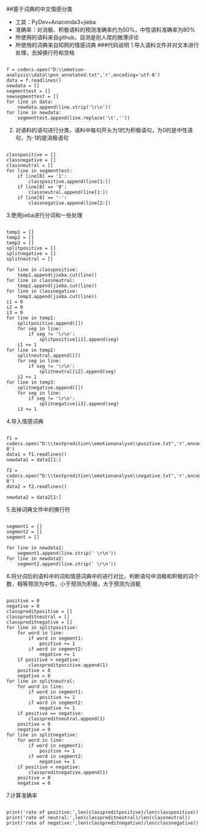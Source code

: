 ##基于词典的中文情感分类
- 工具：PyDev+Anaconda3+jieba
- 准确率：对消极、积极语料的预测准确率约为50%，中性语料准确率为80%
- 所使用的语料来自github，目测是别人爬的微薄评论
- 所使用的词典来自知网的情感词典
###代码说明
1.导入语料文件并对文本进行处理，去掉换行符和空格
<pre><code>
f = codecs.open("D:\\emotion-analysis\\data\\pnn_annotated.txt",'r',encoding='utf-8')
data = f.readlines()
newdata = []
segmenttest = []
newsegmenttest = []
for line in data:
    newdata.append(line.strip('\r\n'))
for line in newdata:
    segmenttest.append(line.replace('\t',''))
</pre></code>
2. 对语料的语句进行分类，语料中每句开头为1的为积极语句，为0的是中性语句，为-1的是消极语句
<pre><code>
classpositive = []
classnegative = []
classneutral = []
for line in segmenttest:
    if line[0] == '1':
        classpositive.append(line[1:])
    if line[0] == '0':
        classneutral.append(line[1:])
    if line[0] == '-':
        classnegative.append(line[2:])
</pre></code>
3.使用jieba进行分词和一些处理
<pre><code>
temp1 = []
temp2 = []
temp3 = []
splitpositive = []
splitnegative = []
splitneutral = []
        
for line in classpositive:
    temp1.append(jieba.cut(line))
for line in classneutral:
    temp2.append(jieba.cut(line))
for line in classnegative:
    temp3.append(jieba.cut(line))
i1 = 0
i2 = 0
i3 = 0
for line in temp1:
    splitpositive.append([])
    for seg in line:
        if seg != '\r\n':
            splitpositive[i1].append(seg)
    i1 += 1      
for line in temp2:
    splitneutral.append([])
    for seg in line:
        if seg != '\r\n':
            splitneutral[i2].append(seg)
    i2 += 1
for line in temp3:
    splitnegative.append([])
    for seg in line:
        if seg != '\r\n':
            splitnegative[i3].append(seg)
    i3 += 1
</pre></code>
4.导入情感词典
<pre><code>
f1 = codecs.open("D:\\textpredition\\emotionanalyse\\positive.txt",'r',encoding='utf-8')
data1 = f1.readlines()
newdata1 = data1[1:]

f2 = codecs.open("D:\\textpredition\\emotionanalyse\\negative.txt",'r',encoding='utf-8')
data2 = f2.readlines()

newdata2 = data2[1:]
</pre></code> 
5.去掉词典文件中的换行符
<pre><code>
segment1 = []
segment2 = []
segment = []

for line in newdata1:
    segment1.append(line.strip(' \r\n'))
for line in newdata2:
    segment2.append(line.strip(' \r\n'))
</pre></code>
6.将分词后的语料中的词和情感词典中的进行对比，判断语句中消极和积极的词个数，相等预测为中性，小于预测为积极，大于预测为消极
<pre><code>
positive = 0
negative = 0
classpreditpositive = []
classpreditneutral = []
classpreditnegative = []
for line in splitpositive:
    for word in line:
        if word in segment1:
            positive += 1
        if word in segment2:
            negative += 1
    if positive > negative:
        classpreditpositive.append(1)
    positive = 0
    negative = 0
for line in splitneutral:
    for word in line:
        if word in segment1:
            positive += 1
        if word in segment2:
            negative += 1
    if positive == negative:
        classpreditneutral.append(1)
    positive = 0
    negative = 0
for line in splitnegative:
    for word in line:
        if word in segment1:
            positive += 1
        if word in segment2:
            negative += 1
    if positive < negative:
        classpreditnegative.append(1)
    positive = 0
    negative = 0
</pre></code>
7.计算准确率
<pre><code>
print('rate of positive:',len(classpreditpositive)/len(classpositive))   
print('rate of neutral:',len(classpreditneutral)/len(classneutral))
print('rate of negative:',len(classpreditnegative)/len(classnegative))  
</pre></code>

